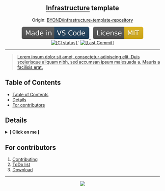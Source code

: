 
<p align="center">
	<h2 align="center">
		<a href="https://github.com/Gesugao-san/infrastructure-template-repository">Infrastructure</a> template
	</h2>
	<p align="center">
		Origin:
		<a href="https://github.com/BYOND/infrastructure-template-repository">
			BYOND/infrastructure-template-repository
		</a>
	</p>
</p>

<p align="center">
	<!--
		Static Badges
	-->
	<a href="https://code.visualstudio.com/">
		<img alt="[Made in VS Code]"
		src="./.github/static/Made_in-VS_Code-1f425f.svg"/>
	</a>˙
	<a href="https://opensource.org/licenses/MIT">
		<img alt="[License MIT]"
		src="./.github/static/License-MIT-yellow.svg"/>
	</a>
	<br>
	<!--
		Dinamic Badges
	-->
	<a href="./actions/workflows/main.yml">
		<img alt="[CI status]"
		src="./actions/workflows/main.yml/badge.svg"/>
	</a>˙
	<a href="./commits/">
		<img alt="[Last Commit]"
		src="https://img.shields.io/github/last-commit/Gesugao-san/infrastructure-template-repository"/>
	</a>
</p>

---

> [Lorem ipsum dolor sit amet, consectetur adipiscing elit. Duis scelerisque aliquam nibh, sed accumsan ipsum malesuada a. Mauris a facilisis erat. ](https://lipsum.com/)

## Table of Contents

- [Table of Contents](#table-of-contents)
- [Details](#details)
- [For contributors](#for-contributors)

## Details

<details>
	<summary><b>[ Click on me ]</b></summary>
	Hello there!
</details>

## For contributors

 1. [Contributing](./.github/CONTRIBUTING.md)
 1. [ToDo list](./.github/TODO.md)
 1. [Download](./.github/DOWNLOAD.md)

---

<p align="center">
  <img src="https://2ip.io/bar/ip3.gif"/>
</p>
